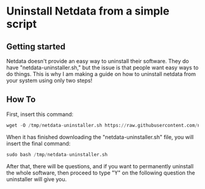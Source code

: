 # Uninstall Netdata from a simple script



## Getting started

Netdata doesn't provide an easy way to uninstall their software. They do have "netdata-uninstaller.sh," but the issue is that people want easy ways to do things. This is why I am making a guide on how to uninstall netdata from your system using only two steps!

## How To

First, insert this command:

```python
wget -O /tmp/netdata-uninstaller.sh https://raw.githubusercontent.com/netdata/netdata/master/packaging/installer/netdata-uninstaller.sh
```
When it has finished downloading the "netdata-uninstaller.sh" file, you will insert the final command:
```python
sudo bash /tmp/netdata-uninstaller.sh
```

After that, there will be questions, and if you want to permanently uninstall the whole software, then proceed to type "Y" on the following question the uninstaller will give you.
